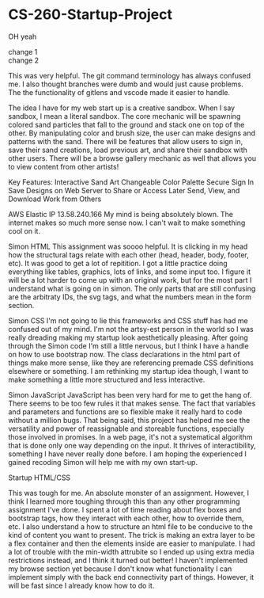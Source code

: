 # CS-260-Startup-Project

OH yeah

change 1
\
change 2

This was very helpful. The git command terminology has always confused me. I also thought branches were dumb and
would just cause problems. The the functionality of gitlens and vscode made it easier to handle.

The idea I have for my web start up is a creative sandbox. When I say sandbox, I mean a literal sandbox. The core mechanic will be spawning colored
sand particles that fall to the ground and stack one on top of the other. By manipulating color and brush size, the user can make designs and patterns
with the sand. There will be features that allow users to sign in, save their sand creations, load previous art, and share their sandbox with other users.
There will be a browse gallery mechanic as well that allows you to view content from other artists!

Key Features:
Interactive Sand Art
Changeable Color Palette
Secure Sign In
Save Designs on Web Server to Share or Access Later
Send, View, and Download Work from Others

AWS
Elastic IP 13.58.240.166
My mind is being absolutely blown. The internet makes so much more 
sense now. I can't wait to make something cool on it.

Simon HTML
This assignment was soooo helpful. It is clicking in my head how the 
structural tags relate with each other (head, header, body, footer, etc). 
It was good to get a lot of repitition. I got a little practice doing 
everything like tables, graphics, lots of links, and some input too. 
I figure it will be a lot harder to come up with an original work, 
but for the most part I understand what is going on in simon. The only 
parts that are still confusing are the arbitraty IDs, the svg tags, 
and what the numbers mean in the form section.

Simon CSS
I'm not going to lie this frameworks and CSS stuff has had me confused
out of my mind. I'm not the artsy-est person in the world so I was really
dreading making my startup look aesthetically pleasing. After going through
the Simon code I'm still a little nervous, but I think I have a handle on how
to use bootstrap now. The class declarations in the html part of things make
more sense, like they are referencing premade CSS definitions elsewhere or 
something. I am rethinking my startup idea though, I want to make something
a little more structured and less interactive.

Simon JavaScript
JavaScript has been very hard for me to get the hang of. There seems to be
too few rules it that makes sense. The fact that variables and parameters and 
functions are so flexible make it really hard to code without a million bugs.
That being said, this project has helped me see the versatility and power of 
reassignable and storeable functions, especially those involved in promises. In 
a web page, it's not a systematical algorithm that is done only one way depending
on the input. It thrives of interactibility, something I have never really 
done before. I am hoping the experienced I gained recoding Simon will help me
with my own start-up.

Startup HTML/CSS

This was tough for me. An absolute monster of an assignment. However, I think I
learned more toughing through this than any other programming assignment I've 
done. I spent a lot of time reading about flex boxes and bootstrap tags, how
they interact with each other, how to override them, etc. I also understand a
how to structure an html file to be conducive to the kind of content you want
to present. The trick is making an extra layer to be a flex container and then
the elements inside are easier to manipulate. I had a lot of trouble with the 
min-width attrubite so I ended up using extra media restrictions instead, and
I think it turned out better! I haven't implemented my browse section yet 
because I don't know what functionality I can implement simply with the back
end connectivity part of things. However, it will be fast since I already know 
how to do it.